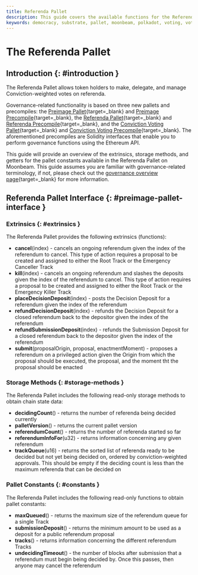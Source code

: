 ```yaml
---
title: Referenda Pallet
description: This guide covers the available functions for the Referenda Pallet on Moonbeam, of which are used to view and submit data related to on-chain referenda
keywords: democracy, substrate, pallet, moonbeam, polkadot, voting, vote, referenda
---
```


# The Referenda Pallet

## Introduction {: #introduction }

The Referenda Pallet allows token holders to make, delegate, and manage Conviction-weighted votes on referenda.

Governance-related functionality is based on three new pallets and precompiles: the [Preimage Pallet](/builders/pallets-precompiles/pallets/preimage){target=_blank} and [Preimage Precompile](/builders/pallets-precompiles/precompiles/preimage){target=_blank}, the [Referenda Pallet](/builders/pallets-precompiles/pallets/referenda){target=_blank} and [Referenda Precompile](/builders/pallets-precompiles/precompiles/referenda){target=_blank}, and the [Conviction Voting Pallet](/builders/pallets-precompiles/pallets/conviction-voting){target=_blank} and [Conviction Voting Precompile](/builders/pallets-precompiles/precompiles/conviction-voting){target=_blank}. The aforementioned precompiles are Solidity interfaces that enable you to perform governance functions using the Ethereum API.

This guide will provide an overview of the extrinsics, storage methods, and getters for the pallet constants available in the Referenda Pallet on Moonbeam. This guide assumes you are familiar with governance-related terminology, if not, please check out the [governance overview page](/learn/features/governance/#opengov){target=_blank} for more information.

## Referenda Pallet Interface {: #preimage-pallet-interface }

### Extrinsics {: #extrinsics }

The Referenda Pallet provides the following extrinsics (functions):

- **cancel**(index) - cancels an ongoing referendum given the index of the referendum to cancel. This type of action requires a proposal to be created and assigned to either the Root Track or the Emergency Canceller Track
- **kill**(index) - cancels an ongoing referendum and slashes the deposits given the index of the referendum to cancel. This type of action requires a proposal to be created and assigned to either the Root Track or the Emergency Killer Track
- **placeDecisionDeposit**(index) - posts the Decision Deposit for a referendum given the index of the referendum
- **refundDecisionDeposit**(index) - refunds the Decision Deposit for a closed referendum back to the depositor given the index of the referendum
- **refundSubmissionDeposit**(index) - refunds the Submission Deposit for a closed referendum back to the depositor given the index of the referendum
- **submit**(proposalOrigin, proposal, enactmentMoment) - proposes a referendum on a privileged action given the Origin from which the proposal should be executed, the proposal, and the moment tht the proposal should be enacted

### Storage Methods {: #storage-methods }

The Referenda Pallet includes the following read-only storage methods to obtain chain state data:

- **decidingCount**() - returns the number of referenda being decided currently
- **palletVersion**() - returns the current pallet version
- **referendumCount**() - returns the number of referenda started so far
- **referendumInfoFor**(u32) - returns information concerning any given referendum
- **trackQueue**(u16) - returns the sorted list of referenda ready to be decided but not yet being decided on, ordered by conviction-weighted approvals. This should be empty if the deciding count is less than the maximum referenda that can be decided on

### Pallet Constants {: #constants }

The Referenda Pallet includes the following read-only functions to obtain pallet constants:

- **maxQueued**() - returns the maximum size of the referendum queue for a single Track
- **submissionDeposit**() - returns the minimum amount to be used as a deposit for a public referendum proposal 
- **tracks**() - returns information concerning the different referendum Tracks
- **undecidingTimeout**() - the number of blocks after submission that a referendum must begin being decided by. Once this passes, then anyone may cancel the referendum